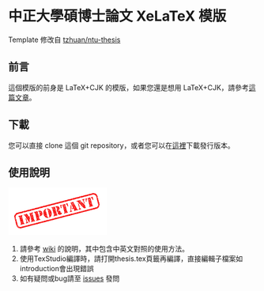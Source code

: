 # 中正大學碩博士論文 XeLaTeX 模版

Template 修改自 [tzhuan/ntu-thesis](https://github.com/tzhuan/ntu-thesis)

前言
----------

這個模版的前身是 LaTeX+CJK 的模版，如果您還是想用 LaTeX+CJK，請參考[這篇文章](http://www.csie.ntu.edu.tw/~tzhuan/www/resources/ntu/)。

下載
----------
您可以直接 clone 這個 git repository，或者您可以在[這裡](https://github.com/HTLife/ccu-thesis/tags)下載發行版本。

使用說明
----------
![](https://github.com/HTLife/ccu-thesis/raw/master/doc_fig/Important.png)

1. 請參考 [wiki](https://github.com/HTLife/ccu-thesis/wiki) 的說明，其中包含中英文對照的使用方法。
2. 使用TexStudio編譯時，請打開thesis.tex頁籤再編譯，直接編輯子檔案如introduction會出現錯誤
3. 如有疑問或bug請至 [issues](https://github.com/HTLife/ccu-thesis/issues) 發問


